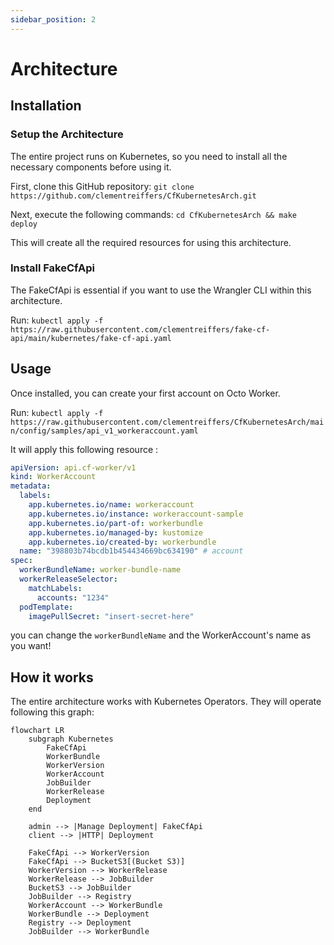 ```yaml
---
sidebar_position: 2
---
```

# Architecture

## Installation

### Setup the Architecture

The entire project runs on Kubernetes, so you need to install all the necessary components before using it.

First, clone this GitHub repository: `git clone https://github.com/clementreiffers/CfKubernetesArch.git`

Next, execute the following commands: `cd CfKubernetesArch && make deploy`

This will create all the required resources for using this architecture.

### Install FakeCfApi

The FakeCfApi is essential if you want to use the Wrangler CLI within this architecture.

Run: `kubectl apply -f https://raw.githubusercontent.com/clementreiffers/fake-cf-api/main/kubernetes/fake-cf-api.yaml`

## Usage

Once installed, you can create your first account on Octo Worker.

Run: `kubectl apply -f https://raw.githubusercontent.com/clementreiffers/CfKubernetesArch/main/config/samples/api_v1_workeraccount.yaml`

It will apply this following resource :

```Yaml
apiVersion: api.cf-worker/v1
kind: WorkerAccount
metadata:
  labels:
    app.kubernetes.io/name: workeraccount
    app.kubernetes.io/instance: workeraccount-sample
    app.kubernetes.io/part-of: workerbundle
    app.kubernetes.io/managed-by: kustomize
    app.kubernetes.io/created-by: workerbundle
  name: "398803b74bcdb1b454434669bc634190" # account
spec:
  workerBundleName: worker-bundle-name
  workerReleaseSelector:
    matchLabels:
      accounts: "1234"
  podTemplate:
    imagePullSecret: "insert-secret-here"
```

you can change the `workerBundleName` and the WorkerAccount's name as you want!

## How it works

The entire architecture works with Kubernetes Operators.
They will operate following this graph:

```mermaid
flowchart LR
    subgraph Kubernetes 
        FakeCfApi
        WorkerBundle
        WorkerVersion
        WorkerAccount
        JobBuilder
        WorkerRelease
        Deployment
    end
    
    admin --> |Manage Deployment| FakeCfApi
    client --> |HTTP| Deployment
    
    FakeCfApi --> WorkerVersion 
    FakeCfApi --> BucketS3[(Bucket S3)]
    WorkerVersion --> WorkerRelease 
    WorkerRelease --> JobBuilder
    BucketS3 --> JobBuilder 
    JobBuilder --> Registry 
    WorkerAccount --> WorkerBundle 
    WorkerBundle --> Deployment 
    Registry --> Deployment 
    JobBuilder --> WorkerBundle 
```
